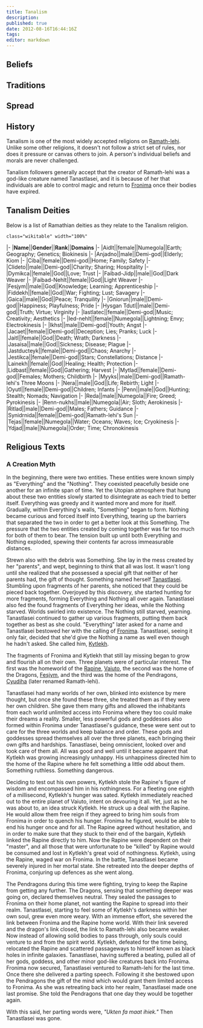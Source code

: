 ```yaml
---
title: Tanalism
description:
published: true
date: 2012-08-16T16:44:16Z
tags:
editor: markdown
---
```


## Beliefs

## Traditions

## Spread

## History

Tanalism is one of the most widely accepted religions on [Ramath-lehi](/Ramath-lehi "wikilink"). Unlike some other religions, it doesn't not follow a strict set of rules, nor does it pressure or canvas others to join. A person's individual beliefs and morals are never challenged.

Tanalism followers generally accept that the creator of Ramath-lehi was a god-like creature named Tanastlasei, and it is because of her that individuals are able to control magic and return to [Fronima](/Fronima "wikilink") once their bodies have expired.

Tanalism Deities
----------------

Below is a list of Ramathian deities as they relate to the Tanalism religion.

`class="wikitable" width="100%"`

|- |**Name**||**Gender**||**Rank**||**Domains** |- |Aidlt||female||Numegola||Earth; Geography; Genetics; Biokinesis |- |Anjadno||male||Demi-god||Elderly; Kiom |- |Ciba||female||Demi-god||Home; Family; Safety |- |Clideto||male||Demi-god||Charity; Sharing; Hospitality |- |Dymikca||female||God||Love; Trust |- |Faibad-Jidp||male||God||Dark Weaver |- |Faibad-Nehlt||female||God||Light Weaver |- |Fesjym||male||God||Knowledge; Learning; Apprenticeship |- |Fiddekh||female||God||War; Fighting; Lust; Savagery |- |Gaica||male||God||Peace; Tranquility |- |Gniorun||male||Demi-god||Happiness; Playfulness; Pride |- |Hysgan Tdutl||male||Demi-god||Truth; Virtue; Virginity |- |Iastlatec||female||Demi-god||Music; Creativity; Aesthetics |- |Ied-nehlt||female||Numegola||Lightning; Envy; Electrokinesis |- |Ikhst||male||Demi-god||Youth; Angst |- |Jacaet||female||Demi-god||Deception; Lies; Pranks; Luck |- |Jaitl||female||God||Death; Wrath; Darkness |- |Jasaisa||male||God||Sickness; Disease; Plague |- |Jastducteyk||female||Demi-god||Chaos; Anarchy |- |Jestikca||female||Demi-god||Stars; Constellations; Distance |- |Lainekh||female||God||Healing; Health; Protection |- |Lidbast||female||God||Gathering; Harvest |- |Mytlad||female||Demi-god||Females; Mothers; Childbirth |- |Myyks||male||Demi-god||Ramath-lehi's Three Moons |- |Nera||male||God||Life; Rebirth; Light |- |Oyutl||female||Demi-god||Children; Infants |- |Penn||male||God||Hunting; Stealth; Nomads; Navigation |- |Reda||male||Numegola||Fire; Greed; Pyrokinesis |- |Renn-nukhs||male||Numegola||Air; Sloth; Aerokinesis |- |Ritlad||male||Demi-god||Males; Fathers; Guidance |- |Synidrnida||female||Demi-god||Ramath-lehi's Sun |- |Tejas||female||Numegola||Water; Oceans; Waves; Ice; Cryokinesis |- |Ydjad||male||Numegola||Order; Time; Chronokinesis

Religious Texts
---------------

### A Creation Myth

In the beginning, there were two entities. These entities were known simply as "Everything" and the "Nothing". They coexisted peacefully beside one another for an infinite span of time. Yet the Utopian atmosphere that hung about these two entities slowly started to disintegrate as each tried to better itself. Everything was greedy and it wanted more and more for itself. Gradually, within Everything's walls, "Something" began to form. Nothing became curious and forced itself into Everything, tearing up the barriers that separated the two in order to get a better look at this Something. The pressure that the two entities created by coming together was far too much for both of them to bear. The tension built up until both Everything and Nothing exploded, spewing their contents far across immeasurable distances.

Strewn also with the debris was Something. She lay in the mess created by her "parents", and wept, beginning to think that all was lost. It wasn't long until she realized that she possessed a special gift that neither of her parents had, the gift of thought. Something named herself [Tanastlasei](/Tanastlasei "wikilink"). Stumbling upon fragments of her parents, she noticed that they could be pieced back together. Overjoyed by this discovery, she started hunting for more fragments, forming Everything and Nothing all over again. Tanastlasei also fed the found fragments of Everything her ideas, while the Nothing starved. Worlds swirled into existence. The Nothing still starved, yearning. Tanastlasei continued to gather up various fragments, putting them back together as best as she could. "Everything" later asked for a name and Tanastlasei bestowed her with the calling of [Fronima](/Fronima "wikilink"). Tanastlasei, seeing it only fair, decided that she'd give the Nothing a name as well even though he hadn't asked. She called him, [Kytlekh](/Kytlekh "wikilink").

The fragments of Fronima and Kytlekh that still lay missing began to grow and flourish all on their own. Three planets were of particular interest. The first was the homeworld of the [Rapine](/Rapine "wikilink"), [Vaiuto](/Vaiuto "wikilink"), the second was the home of the Dragons, [Fesjym](/Fesjym "wikilink"), and the third was the home of the Pendragons, [Cyudiha](/Ramath-lehi "wikilink") (later renamed Ramath-lehi).

Tanastlasei had many worlds of her own, blinked into existence by mere thought, but once she found these three, she treated them as if they were her own children. She gave them many gifts and allowed the inhabitants from each world unlimited access into Fronima where they too could make their dreams a reality. Smaller, less powerful gods and goddesses also formed within Fronima under Tanastlasei's guidance, these were sent out to care for the three worlds and keep balance and order. These gods and goddesses spread themselves all over the three planets, each bringing their own gifts and hardships. Tanastlasei, being omniscient, looked over and took care of them all. All was good and well until it became apparent that Kytlekh was growing increasingly unhappy. His unhappiness directed him to the home of the Rapine where he felt something a little odd about them. Something ruthless. Something dangerous.

Deciding to test out his own powers, Kytlekh stole the Rapine's figure of wisdom and encompassed him in his nothingness. For a fleeting one eighth of a millisecond, Kytlekh's hunger was sated. Kytlekh immediately reached out to the entire planet of Vaiuto, intent on devouring it all. Yet, just as he was about to, an idea struck Kytlekh. He struck up a deal with the Rapine. He would allow them free reign if they agreed to bring him souls from Fronima in order to quench his hunger. Fronima he figured, would be able to end his hunger once and for all. The Rapine agreed without hesitation, and in order to make sure that they stuck to their end of the bargain, Kytlekh linked the Rapine directly to him. Now the Rapine were dependent on their "master", and all those that were unfortunate to be "killed" by Rapine would be consumed and lost in Kytlekh's great void of nothingness. Kytlekh, using the Rapine, waged war on Fronima. In the battle, Tanastlasei became severely injured in her mortal state. She retreated into the deeper depths of Fronima, conjuring up defences as she went along.

The Pendragons during this time were fighting, trying to keep the Rapine from getting any further. The Dragons, sensing that something deeper was going on, declared themselves neutral. They sealed the passages to Fronima on their home planet, not wanting the Rapine to spread into their realm. Tanastlasei, starting to feel some of Kytlekh's darkness within her own soul, grew even more weary. With an immense effort, she severed the link between Fronima and the Rapine home world. With their link severed and the dragon's link closed, the link to Ramath-lehi also became weaker. Now instead of allowing solid bodies to pass through, only souls could venture to and from the spirit world. Kytlekh, defeated for the time being, relocated the Rapine and scattered passageways to himself known as black holes in infinite galaxies. Tanastlasei, having suffered a beating, pulled all of her gods, goddess, and other minor god-like creatures back into Fronima. Fronima now secured, Tanastlasei ventured to Ramath-lehi for the last time. Once there she delivered a parting speech. Following it she bestowed upon the Pendragons the gift of the mind which would grant them limited access to Fronima. As she was retreating back into her realm, Tanastlasei made one last promise. She told the Pendragons that one day they would be together again.

With this said, her parting words were, *"Ukten fa maat ihiek."* Then Tanastlasei was gone.